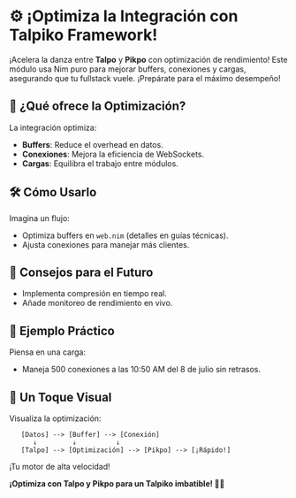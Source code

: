 # ⚙️ ¡Optimiza la Integración con Talpiko Framework!

¡Acelera la danza entre **Talpo** y **Pikpo** con optimización de rendimiento! Este módulo usa Nim puro para mejorar buffers, conexiones y cargas, asegurando que tu fullstack vuele. ¡Prepárate para el máximo desempeño!

## 🚀 ¿Qué ofrece la Optimización?
La integración optimiza:
- **Buffers**: Reduce el overhead en datos.
- **Conexiones**: Mejora la eficiencia de WebSockets.
- **Cargas**: Equilibra el trabajo entre módulos.

## 🛠️ Cómo Usarlo
Imagina un flujo:
- Optimiza buffers en `web.nim` (detalles en guías técnicas).
- Ajusta conexiones para manejar más clientes.

## 🌱 Consejos para el Futuro
- Implementa compresión en tiempo real.
- Añade monitoreo de rendimiento en vivo.

## 🎉 Ejemplo Práctico
Piensa en una carga:
- Maneja 500 conexiones a las 10:50 AM del 8 de julio sin retrasos.

## 🎨 Un Toque Visual
Visualiza la optimización:
```
   [Datos] --> [Buffer] --> [Conexión]
      ↓         ↓          ↓
   [Talpo] --> [Optimización] --> [Pikpo] --> [¡Rápido!]
```
¡Tu motor de alta velocidad!

**¡Optimiza con Talpo y Pikpo para un Talpiko imbatible! 🐾🎨**